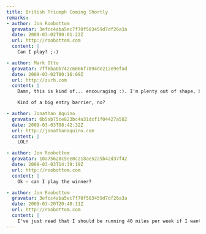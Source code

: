 ```yaml
---
title: British Triumph Coming Shortly
remarks:
- author: Jon Roobottom
  gravatar: 3efcc4aba5ec7f70f583459d7df26a3a
  date: 2009-03-02T00:01:22Z
  url: http://roobottom.com
  content: |
    Can I play? ;-)

- author: Mark Otto
  gravatar: 7ff6ba0b742c6066f7094de212e9efad
  date: 2009-03-02T00:16:09Z
  url: http://zurb.com
  content: |
    Damn, this is kind of... encouraging :). I'm plenty out of shape, but I am quite competitive :D. I might have to get on board with this Nike+ thing finally. I had the shoes about a year ago, but never took the ~$200 plunge to getting a Nano and Nike+ sensor.

    Kind of a big entry barrier, no?

- author: Jonathan Aquino
  gravatar: 6b5ab75ce823bc4a31dcf1f04427a582
  date: 2009-03-03T08:42:32Z
  url: http://jonathanaquino.com
  content: |
    LOL!

- author: Jon Roobottom
  gravatar: 10a75628c5ee0c218ae5225b42d37f42
  date: 2009-03-03T14:39:19Z
  url: http://roobottom.com
  content: |
    Ok - can I play the winner?

- author: Jon Roobottom
  gravatar: 3efcc4aba5ec7f70f583459d7df26a3a
  date: 2009-03-20T20:48:11Z
  url: http://roobottom.com
  content: |
    I've just read that I should be running 40 miles per week if I want to do a sub 20min 5K. Come on Mr. Lloyd, how about a challenge of that nature next month?
---
```

